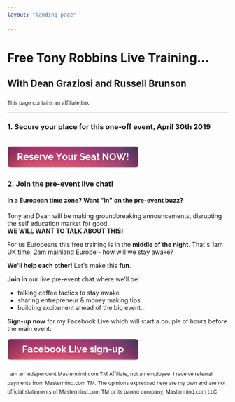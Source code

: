 ```yaml
---
layout: "landing_page"

---
```


  <script type="text/javascript">
      window.location='/kbb/reserve-your-seat';
    </script>

# Free Tony Robbins Live Training...    
## With Dean Graziosi and Russell Brunson

<sub>This page contains an affiliate link</sub>

***

### 1. Secure your place for this one-off event, April 30th 2019

<br>
<a href="https://cl518.isrefer.com/go/opt-in/a1899" target="_blank">
  <img src="/i/Buttons/reserve-seat.png" alt="Reserve Your Seat NOW button">
</a>
<br>

### 2. Join the pre-event live chat!

#### In a **European** time zone? Want "in" on the pre-event buzz?
Tony and Dean will be making groundbreaking announcements, disrupting the self education market for good.<br>
**WE WILL WANT TO TALK ABOUT THIS!**

For us Europeans this free training is in the **middle of the night**. That's 1am UK time, 2am mainland Europe - how will we stay awake?

**We'll help each other!** Let's make this **fun**.

**Join in** our live pre-event chat where we'll be:

- talking coffee tactics to stay awake
- sharing entrepreneur & money making tips
- building excitement ahead of the big event...

**Sign-up now** for my Facebook Live which will start a couple of hours before the main event:

<a href="https://www.facebook.com/events/830459853999381" target="_blank">
  <img src="/i/Buttons/facebook-signup.png" alt="Sign-up for my Facebook live chat (button)">
</a>

<sub>I am an independent Mastermind.com TM Affiliate, not an employee. I receive referral payments from Mastermind.com TM. The opinions expressed here are my own and are not official statements of Mastermind.com TM or its parent company, Mastermind.com LLC.</sub>







